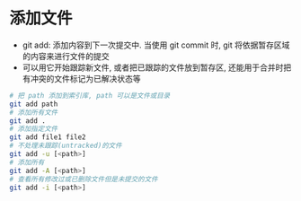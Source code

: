 # 添加文件

- git add: 添加内容到下一次提交中. 当使用 git commit 时, git 将依据暂存区域的内容来进行文件的提交
- 可以用它开始跟踪新文件, 或者把已跟踪的文件放到暂存区, 还能用于合并时把有冲突的文件标记为已解决状态等

```sh
# 把 path 添加到索引库, path 可以是文件或目录
git add path
# 添加所有文件
git add .
# 添加指定文件
git add file1 file2
# 不处理未跟踪(untracked)的文件
git add -u [<path>]
# 添加所有
git add -A [<path>]
# 查看所有修改过或已删除文件但是未提交的文件
git add -i [<path>]
```